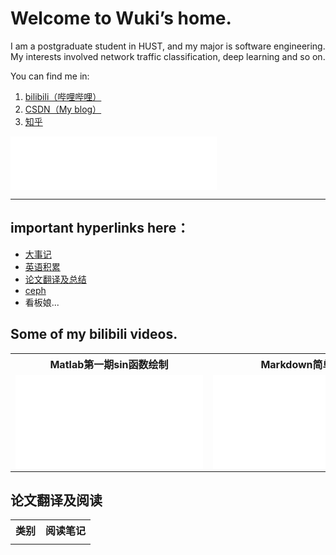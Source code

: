 # Welcome to Wuki’s home.
I am a postgraduate student in HUST, and my major is software engineering. My interests involved network traffic classification, deep learning and so on.  
  
You can find me in:  
1. [bilibili（哔哩哔哩）](https://space.bilibili.com/101135753)
2. [CSDN（My blog）](https://blog.csdn.net/csdnliwenqi)
3. [知乎](https://www.zhihu.com/people/waknmo)
<html><iframe frameborder="no" border="0" marginwidth="0" marginheight="0" width=330 height=86 src="//music.163.com/outchain/player?type=2&id=1368934278&auto=1&height=66"></iframe></html>

---
## important hyperlinks here：  
+ [大事记](./news)  
+ [英语积累](./english)  
+ [论文翻译及总结](./paper)
+ [ceph](./ceph)
+ 看板娘...

## Some of my bilibili videos.  

<table>
    <tr>
        <th>Matlab第一期sin函数绘制</th>
        <th>Markdown简单入门</th>
        <th>看机器人啦</th>
    </tr>
    <tr>
        <td><iframe src="//player.bilibili.com/player.html?aid=65065460&bvid=BV1j4411r7ie&cid=112933209&page=1" scrolling="no" border="0" frameborder="no" framespacing="0" allowfullscreen="true"> </iframe></td>
        <td><iframe src="//player.bilibili.com/player.html?aid=795597097&bvid=BV1oC4y1W7TM&cid=188078397&page=1" scrolling="no" border="0" frameborder="no" framespacing="0" allowfullscreen="true"> </iframe></td>
        <td><iframe src="//player.bilibili.com/player.html?aid=64455516&bvid=BV1M4411Z7Pa&cid=111905216&page=1" scrolling="no" border="0" frameborder="no" framespacing="0" allowfullscreen="true"> </iframe></td>
    </tr>
</table>
 

## 论文翻译及阅读

<table>
    <tr>
        <th>类别</th>
        <th>阅读笔记</th>
    </tr>
    <tr>
        <td></td>
        <td></td>
    </tr>
</table>


